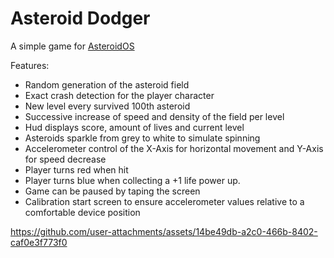 # Asteroid Dodger
A simple game for [AsteroidOS](http://asteroidos.org/)

Features:
- Random generation of the asteroid field
- Exact crash detection for the player character
- New level every survived 100th asteroid
- Successive increase of speed and density of the field per level
- Hud displays score, amount of lives and current level
- Asteroids sparkle from grey to white to simulate spinning
- Accelerometer control of the X-Axis for horizontal movement and Y-Axis for speed decrease
- Player turns red when hit
- Player turns blue when collecting a +1 life power up.
- Game can be paused by taping the screen
- Calibration start screen to ensure accelerometer values relative to a comfortable device position

https://github.com/user-attachments/assets/14be49db-a2c0-466b-8402-caf0e3f773f0

